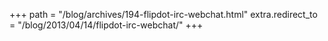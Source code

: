 +++
path = "/blog/archives/194-flipdot-irc-webchat.html"
extra.redirect_to = "/blog/2013/04/14/flipdot-irc-webchat/"
+++
